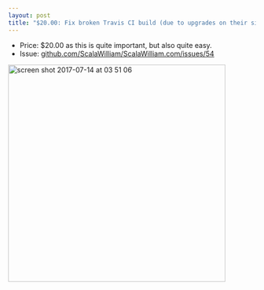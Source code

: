 ```yaml
---
layout: post
title: "$20.00: Fix broken Travis CI build (due to upgrades on their side)"
---
```


- Price: $20.00 as this is quite important, but also quite easy.
- Issue: [github.com/ScalaWilliam/ScalaWilliam.com/issues/54](https://github.com/ScalaWilliam/ScalaWilliam.com/issues/54)
<img width="442" alt="screen shot 2017-07-14 at 03 51 06" src="https://user-images.githubusercontent.com/2464813/28184889-b4c175ee-6847-11e7-8edf-80ed68b7a812.png">
